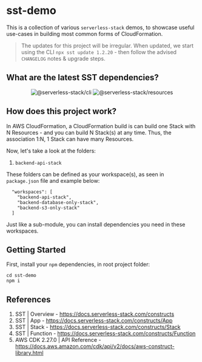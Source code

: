 # sst-demo

This is a collection of various `serverless-stack` demos, to showcase useful use-cases in building most common forms of CloudFormation.

> The updates for this project will be irregular. When updated, we start using the CLI `npx sst update 1.2.20` - then follow the advised `CHANGELOG` notes & upgrade steps.

## What are the latest SST dependencies?

<p align="center">
  <img alt="@serverless-stack/cli" src="https://img.shields.io/npm/v/@serverless-stack/cli?label=%40serverless-stack%2Fcli&style=flat-square" />
  <img alt="@serverless-stack/resources" src="https://img.shields.io/npm/v/@serverless-stack/resources?label=%40serverless-stack%2Fresources&style=flat-square" />
</p>

## How does this project work?

In AWS CloudFormation, a CloudFormation build is can build one Stack with N Resources - and you can build N Stack(s) at any time. Thus, the association 1:N, 1 Stack can have many Resources.

Now, let's take a look at the folders:

1. `backend-api-stack`

These folders can be defined as your workspace(s), as seen in `package.json` file and example below:

```
  "workspaces": [
    "backend-api-stack",
    "backend-database-only-stack",
    "backend-s3-only-stack"
  ]
```

Just like a sub-module, you can install dependencies you need in these workspaces.

## Getting Started

First, install your `npm` dependencies, in root project folder:

```
cd sst-demo
npm i
```

## References

1. SST | Overview - https://docs.serverless-stack.com/constructs
2. SST | App - https://docs.serverless-stack.com/constructs/App
3. SST | Stack - https://docs.serverless-stack.com/constructs/Stack
4. SST | Function - https://docs.serverless-stack.com/constructs/Function
5. AWS CDK 2.27.0 | API Reference - https://docs.aws.amazon.com/cdk/api/v2/docs/aws-construct-library.html
